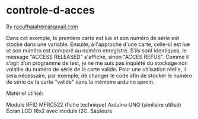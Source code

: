 # controle-d-acces
By raoufhaiahem@gmail.com 

Dans cet exemple, la première carte est lue et son numéro de série est stocké dans une variable.
Ensuite, à l'approche d'une carte, celle-ci est lue et son numéro est comparé au numéro enregistré. S'ils sont identiques, le message "ACCESS RELEASED" s'affiche, sinon "ACCES REFUS".
Comme il s’agit d’un programme de test, je ne me suis pas inquiété du stockage non volatile du numéro de série de la carte valide. Pour une utilisation réelle, il sera nécessaire, par exemple, de changer le code afin de stocker le numéro de série de la carte "valide" dans la mémoire arduino eprom.

Matériel utilisé:

Module RFID MFRC522 (fiche technique)
Arduino UNO (similaire utilisé)
Ecran LCD 16x2 avec module I2C.
Sauteurs
